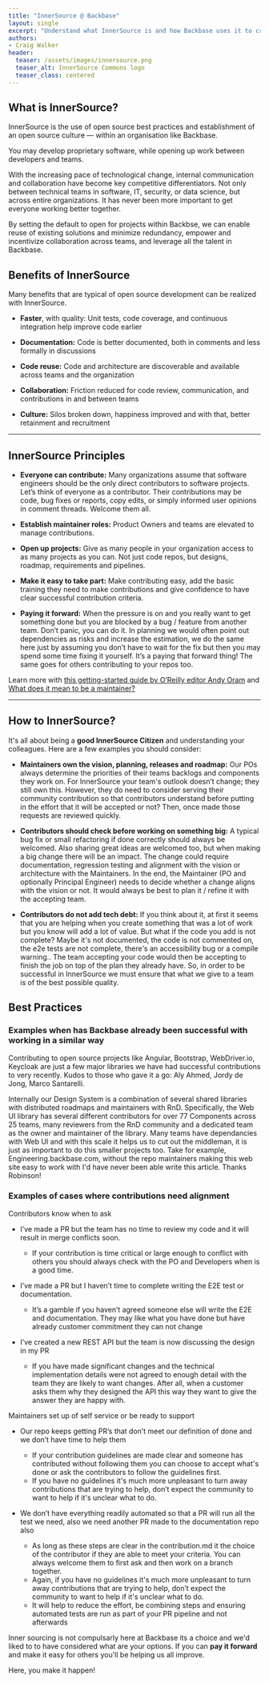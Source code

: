 ```yaml
---
title: "InnerSource @ Backbase"
layout: single
excerpt: "Understand what InnerSource is and how Backbase uses it to create an environment where everyone participates in building one platform."
authors:
- Craig Walker
header:
  teaser: /assets/images/innersource.png
  teaser_alt: InnerSource Commons logo
  teaser_class: centered
---
```


## What is InnerSource?

InnerSource is the use of open source best practices and establishment of an open source culture — within an organisation like Backbase.

You may develop proprietary software, while opening up work between developers and teams.

With the increasing pace of technological change, internal communication and collaboration have become key competitive differentiators. Not only between technical teams in software, IT, security, or data science, but across entire organizations. It has never been more important to get everyone working better together.

By setting the default to open for projects within Backbse, we can enable reuse of existing solutions and minimize redundancy, empower and incentivize collaboration across teams, and leverage all the talent in Backbase.

## Benefits of InnerSource

Many benefits that are typical of open source development can be realized with InnerSource.

-   **Faster**, with quality: Unit tests, code coverage, and continuous integration help improve code earlier
    
-   **Documentation:** Code is better documented, both in comments and less formally in discussions
    
-   **Code reuse:** Code and architecture are discoverable and available across teams and the organization
    
-   **Collaboration:** Friction reduced for code review, communication, and contributions in and between teams
    
-   **Culture:** Silos broken down, happiness improved and with that, better retainment and recruitment
    

----------

## InnerSource Principles

-   **Everyone can contribute:** Many organizations assume that software engineers should be the only direct contributors to software projects. Let’s think of everyone as a contributor. Their contributions may be code, bug fixes or reports, copy edits, or simply informed user opinions in comment threads. Welcome them all.
    
-  **Establish maintainer roles:** Product Owners and teams are elevated to manage contributions.
    
-   **Open up projects:** Give as many people in your organization access to as many projects as you can. Not just code repos, but designs, roadmap, requirements and pipelines.
    
-   **Make it easy to take part:** Make contributing easy, add the basic training they need to make contributions and give confidence to have clear successful contribution criteria.
    
-   **Paying it forward:** When the pressure is on and you really want to get something done but you are blocked by a bug / feature from another team. Don’t panic, you can do it. In planning we would often point out dependencies as risks and increase the estimation, we do the same here just by assuming you don’t have to wait for the fix but then you may spend some time fixing it yourself. It’s a paying that forward thing! The same goes for others contributing to your repos too.
    

Learn more with [this getting-started guide by O’Reilly editor Andy Oram](https://www.oreilly.com/radar/getting-started-with-innersource/) and [What does it mean to be a maintainer?](https://opensource.guide/best-practices/)

----------

## How to InnerSource?

It's all about being a **good InnerSource Citizen** and understanding your colleagues. Here are a few examples you should consider:

-   **Maintainers own the vision, planning, releases and roadmap:** Our POs always determine the priorities of their teams backlogs and components they work on. For InnerSource your team's outlook doesn’t change; they still own this. However, they do need to consider serving their community contribution so that contributors understand before putting in the effort that it will be accepted or not? Then, once made those requests are reviewed quickly.
    
-   **Contributors should check before working on something big:** A typical bug fix or small refactoring if done correctly should always be welcomed. Also sharing great ideas are welcomed too, but when making a big change there will be an impact. The change could require documentation, regression testing and alignment with the vision or architecture with the Maintainers. In the end, the Maintainer (PO and optionally Principal Engineer) needs to decide whether a change aligns with the vision or not. It would always be best to plan it / refine it with the accepting team.
    
-   **Contributors do not add tech debt:** If you think about it, at first it seems that you are helping when you create something that was a lot of work but you know will add a lot of value. But what if the code you add is not complete? Maybe it's not documented, the code is not commented on, the e2e tests are not complete, there's an accessibility bug or a compile warning.. The team accepting your code would then be accepting to finish the job on top of the plan they already have. So, in order to be successful in InnerSource we must ensure that what we give to a team is of the best possible quality.
    
## Best Practices

### Examples when has Backbase already been successful with working in a similar way

Contributing to open source projects like Angular, Bootstrap, WebDriver.io, Keycloak are just a few major libraries we have had successful contributions to very recently. Kudos to those who gave it a go: Aly Ahmed, Jordy de Jong, Marco Santarelli.

Internally our Design System is a combination of several shared libraries with distributed roadmaps and maintainers with RnD. Specifically, the Web UI library has several different contributors for over 77 Components across 25 teams, many reviewers from the RnD community and a dedicated team as the owner and maintainer of the library. Many teams have dependancies with Web UI and with this scale it helps us to cut out the middleman, it is just as important to do this smaller projects too. Take for example, Engineering.backbase.com, without the repo maintainers making this web site easy to work with I'd have never been able write this article. Thanks Robinson! 

### Examples of cases where contributions need alignment

Contributors know when to ask

-   I’ve made a PR but the team has no time to review my code and it will result in merge conflicts soon.
    -   If your contribution is time critical or large enough to conflict with others you should always check with the PO and Developers when is a good time.
    

-   I’ve made a PR but I haven’t time to complete writing the E2E test or documentation.
    -   It’s a gamble if you haven’t agreed someone else will write the E2E and documentation. They may like what you have done but have already customer commitment they can not change
    

-   I’ve created a new REST API but the team is now discussing the design in my PR
    -   If you have made significant changes and the technical implementation details were not agreed to enough detail with the team they are likely to want changes. After all, when a customer asks them why they designed the API this way they want to give the answer they are happy with.
    

Maintainers set up of self service or be ready to support

-   Our repo keeps getting PR’s that don’t meet our definition of done and we don’t have time to help them
    -   If your contribution guidelines are made clear and someone has contributed without following them you can choose to accept what's done or ask the contributors to follow the guidelines first.
    -   If you have no guidelines it's much more unpleasant to turn away contributions that are trying to help, don’t expect the community to want to help if it's unclear what to do.
    

-   We don’t have everything readily automated so that a PR will run all the test we need, also we need another PR made to the documentation repo also
    -   As long as these steps are clear in the contribution.md it the choice of the contributor if they are able to meet your criteria. You can always welcome them to first ask and then work on a branch together.    
    -   Again, if you have no guidelines it's much more unpleasant to turn away contributions that are trying to help, don’t expect the community to want to help if it's unclear what to do.
    -   It will help to reduce the effort, be combining steps and ensuring automated tests are run as part of your PR pipeline and not afterwards
    
Inner sourcing is not compulsarly here at Backbase its a choice and we'd liked to to have considered what are your options. If you can **pay it forward** and make it easy for others you'll be helping us all improve.

<!-- vale off -->
Here, you make it happen!
<!-- vale on -->
